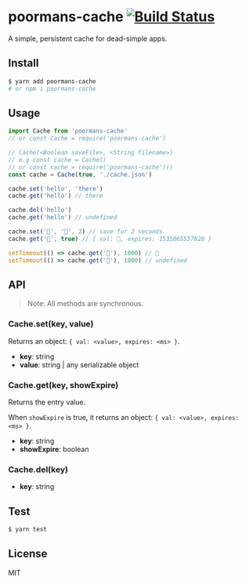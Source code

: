 # poormans-cache [![Build Status](https://travis-ci.org/mallendeo/poormans-cache.svg?branch=master)](https://travis-ci.org/mallendeo/poormans-cache)

A simple, persistent cache for dead-simple apps.

## Install
```bash
$ yarn add poormans-cache
# or npm i poormans-cache
```

## Usage

```js
import Cache from 'poormans-cache'
// or const Cache = require('poormans-cache')

// Cache(<Boolean saveFile>, <String filename>)
// e.g const cache = Cache()
// or const cache = require('poormans-cache')()
const cache = Cache(true, './cache.json')

cache.set('hello', 'there')
cache.get('hello') // there

cache.del('hello')
cache.get('hello') // undefined

cache.set('🌚', '🌝', 2) // save for 2 seconds
cache.get('🌚', true) // { val: 🌝, expires: 1535065557820 }

setTimeout(() => cache.get('🌚'), 1000) // 🌝 
setTimeout(() => cache.get('🌚'), 1000) // undefined 
```

## API

> Note: All methods are synchronous.

### Cache.set(key, value)
Returns an object: `{ val: <value>, expires: <ms> }`.

  - **key**: string
  - **value**: string | any serializable object

### Cache.get(key, showExpire)
Returns the entry value.

When `showExpire` is true, it returns an object: `{ val: <value>, expires: <ms> }`.

  - **key**: string
  - **showExpire**: boolean

### Cache.del(key)
  - **key**: string

## Test

```bash
$ yarn test
```

## License

MIT
